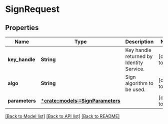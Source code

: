 # SignRequest

## Properties
Name | Type | Description | Notes
------------ | ------------- | ------------- | -------------
**key_handle** | **String** | Key handle returned by Identity Service. | [default to null]
**algo** | **String** | Sign algorithm to be used. | [default to null]
**parameters** | [***crate::models:::SignParameters**](SignParameters.md) |  | [default to null]

[[Back to Model list]](../README.md#documentation-for-models) [[Back to API list]](../README.md#documentation-for-api-endpoints) [[Back to README]](../README.md)


